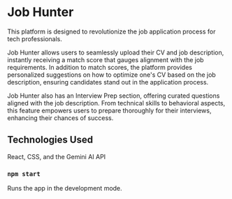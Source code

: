 # Job Hunter
 This platform is designed to revolutionize the job application process for tech professionals.

Job Hunter allows users to seamlessly upload their CV and job description, instantly receiving a match score that gauges alignment with the job requirements. In addition to match scores, the platform provides personalized suggestions on how to optimize one's CV based on the job description, ensuring candidates stand out in the application process.

Job Hunter also has an Interview Prep section, offering curated questions aligned with the job description. From technical skills to behavioral aspects, this feature empowers users to prepare thoroughly for their interviews, enhancing their chances of success.




## Technologies Used
React, CSS, and the Gemini AI API


### `npm start`
Runs the app in the development mode.


